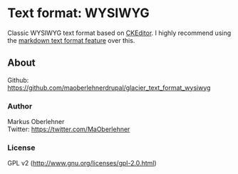 # Text format: WYSIWYG
Classic WYSIWYG text format based on [CKEditor](http://ckeditor.com/). I highly recommend using the [markdown text format feature](https://github.com/maoberlehnerdrupal/glacier_text_format_markdown) over this.

## About
Github: https://github.com/maoberlehnerdrupal/glacier_text_format_wysiwyg

### Author
Markus Oberlehner  
Twitter: https://twitter.com/MaOberlehner

### License
GPL v2 (http://www.gnu.org/licenses/gpl-2.0.html)
